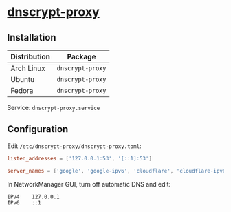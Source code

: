 # [dnscrypt-proxy](https://github.com/DNSCrypt/dnscrypt-proxy)

## Installation

| Distribution | Package          |
| ------------ | ---------------- |
| Arch Linux   | `dnscrypt-proxy` |
| Ubuntu       | `dnscrypt-proxy` |
| Fedora       | `dnscrypt-proxy` |

Service: `dnscrypt-proxy.service`

## Configuration

Edit `/etc/dnscrypt-proxy/dnscrypt-proxy.toml`:

```toml
listen_addresses = ['127.0.0.1:53', '[::1]:53']

server_names = ['google', 'google-ipv6', 'cloudflare', 'cloudflare-ipv6']
```

In NetworkManager GUI, turn off automatic DNS and edit:

```txt
IPv4    127.0.0.1
IPv6    ::1
```
